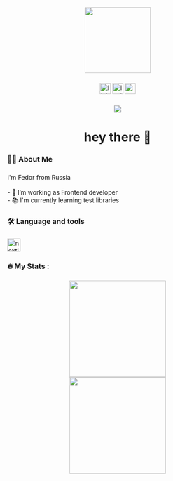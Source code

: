 <div align="center">
  <img height="150" src="https://media.giphy.com/media/M9gbBd9nbDrOTu1Mqx/giphy.gif"  />
</div>

###

<div align="center">
  <a href='https://www.linkedin.com/in/fedor-kuznetsov-844467331'><img src="https://img.shields.io/static/v1?message=LinkedIn&logo=linkedin&label=&color=0077B5&logoColor=white&labelColor=&style=for-the-badge" height="25" alt="linkedin logo"  /></a>
  <a href='https://leetcode.com/u/fdg312/'><img src="https://img.shields.io/badge/LeetCode-000000?logo=LeetCode&logoColor=#d16c06" height="25" alt="leetcode logo"  /></a>
  <a href='ffedorovzx@gmail.com'><img src="https://img.shields.io/badge/Gmail-D14836?logo=gmail&logoColor=white" height="25" alt="gmail logo"  /></a>
</div>

###

<div align="center">
  <img src="https://visitor-badge.laobi.icu/badge?page_id=fdg312.fdg312&"  />
</div>

###

<h1 align="center">hey there 👋</h1>

###

<h3 align="left">👩‍💻  About Me</h3>

###

<p align="left">I'm Fedor from Russia<br><br>- 🔭 I’m working as Frontend developer<br>- 📚 I'm currently learning test libraries</p>

###

<h3 align="left">🛠 Language and tools</h3>

###

<div align="left">
  <img src="https://img.shields.io/badge/Next.js-black?logo=next.js&logoColor=white" height="30" alt="nextjs logo"  />
</div>

###

<h3 align="left">🔥   My Stats :</h3>

###

<div align="center">
  <img src="https://github-readme-stats.vercel.app/api?username=fdg312&theme=dark&show_icons=true&hide_border=true&count_private=true" height="220"  />
</div>
<div align="center">
  <img src="https://github-readme-stats.vercel.app/api/top-langs/?username=fdg312&theme=dark&show_icons=true&hide_border=true&layout=compact" height="220"  />
</div>

###

<!--
**fdg312/fdg312** is a ✨ _special_ ✨ repository because its `README.md` (this file) appears on your GitHub profile.

Here are some ideas to get you started:

- 🔭 I’m currently working on ...
- 🌱 I’m currently learning ...
- 👯 I’m looking to collaborate on ...
- 🤔 I’m looking for help with ...
- 💬 Ask me about ...
- 📫 How to reach me: ...
- 😄 Pronouns: ...
- ⚡ Fun fact: ...
-->
